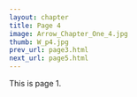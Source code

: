 ```yaml
---
layout: chapter
title: Page 4
image: Arrow_Chapter_One_4.jpg
thumb: W_p4.jpg
prev_url: page3.html
next_url: page5.html
---
```


This is page 1.
